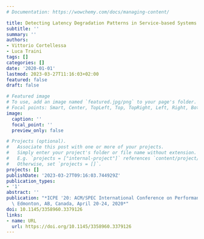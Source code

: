 ```yaml
---
# Documentation: https://wowchemy.com/docs/managing-content/

title: Detecting Latency Degradation Patterns in Service-based Systems
subtitle: ''
summary: ''
authors:
- Vittorio Cortellessa
- Luca Traini
tags: []
categories: []
date: '2020-01-01'
lastmod: 2023-03-27T11:16:03+02:00
featured: false
draft: false

# Featured image
# To use, add an image named `featured.jpg/png` to your page's folder.
# Focal points: Smart, Center, TopLeft, Top, TopRight, Left, Right, BottomLeft, Bottom, BottomRight.
image:
  caption: ''
  focal_point: ''
  preview_only: false

# Projects (optional).
#   Associate this post with one or more of your projects.
#   Simply enter your project's folder or file name without extension.
#   E.g. `projects = ["internal-project"]` references `content/project/deep-learning/index.md`.
#   Otherwise, set `projects = []`.
projects: []
publishDate: '2023-03-27T09:16:03.744929Z'
publication_types:
- '1'
abstract: ''
publication: "*ICPE '20: ACM/SPEC International Conference on Performance Engineering,\
  \ Edmonton, AB, Canada, April 20-24, 2020*"
doi: 10.1145/3358960.3379126
links:
- name: URL
  url: https://doi.org/10.1145/3358960.3379126
---
```

